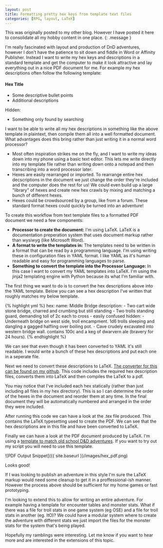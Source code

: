 ```yaml
---
layout: post
title: Formatting pretty hex keys from template text files
categories: [RPG, layout, LaTeX]
---
```


This was originally posted to my other blog. However I have posted it here to consolidate all my hobby content in one place.
{: .message }

I'm really fascinated with layout and production of DnD adventures, however I don't have the patience to sit down and fiddle in Word or Affinity Publisher. Instead I want to write my hex keys and descriptions in a standard template and get the computer to make it look attractive and lay everything out in a nice PDF document for me. For example my hex descriptions often follow the following template:

#### Hex Title
* Some descriptive bullet points
* Additional descriptions

Hidden:
* Something only found by searching

I want to be able to write all my hex descriptions in something like the above template in plaintext, then compile them all into a well formatted document. What advantages does this bring rather than just writing it in a normal word processor?
* Most often inspiration strikes me on the fly, and I want to write my ideas down into my phone using a basic text editor. This lets me write directly into my template file rather than writing down onto a notepad and then transcribing into a word processor later.
* Hexes are easily rearranged or imported. To rearrange entire hex decscriptions in the document we just change the order they're included and the computer does the rest for us! We could even build up a large "library" of hexes and create new hex crawls by mixing and matching a bunch of different hexes.
* Hexes could be crowdsourced by a group, like from a forum. These standard format hexes could quickly be turned into an adventure!

To create this workflow from text template files to a formatted PDF document we need a few components:

* **Processor to create the document:** I'm using LaTeX. LaTeX is a documentation preperation system that uses document markup rather than wysiwyg (like Microsoft Word).
* **A format to write the templates in:** The templates need to be written in a format that can be read by a programming language. I'm using writing these in configuration files in YAML format. I like YAML as it's human readable and easy for programming languages to parse.
* **Something to convert the template into the Processor Language:** In this case I want to convert my YAML templates into LaTeX. I'm using the jinja2 templating engine with Python because its what I'm familiar with.

The first thing we want to do is to convert the hex descriptions above into the YAML template. Below you can see a hex description I've written that roughly matches my below template.

{% highlight yml %}
hex: 
  name: Middle Bridge
  description:
    - Two cart wide stone bridge, charred and crumbing but still standing
    - Two trolls standing guard, demanding toll of 2c each to cross - easily confused 
  hidden: 
    - Underneath bridge on west side, troll encampment. 1d6 trolls sleeping and dangling a gagged halfling over boiling pot.
    - Cave crudely excavated into western bridge wall. contains 100c and a keg of dwarvern ale (bravery for 24 hours).
{% endhighlight %}

We can see that even though it has been converted to YAML it's still readable. I would write a bunch of these hex descriptions and put each one in a seperate file.

Next we need to convert these descriptions to LaTeX. [The converter for this can be found on my github](https://github.com/decyne/rpg-hexmap-template). This code includes the required hex description files, converts them into LaTeX and then compiles the LaTeX to a pdf.

You may notice that I've included each hex statically (rather than just including all files in my hex directory). This is so I can determine the order of the hexes in the document and reorder them at any time. In the final document they will be automatically numbered and arranged in the order they were included. 

After running this code we can have a look at the .tex file produced. This contains the LaTeX typesetting used to create the PDF. We can see that the hex descriptions are in this file and have been converted to LaTeX.

Finally we can have a look at the PDF document produced by LaTeX. I'm using a [template to match old school D&D adventures](https://www.dragonsfoot.org/forums/viewtopic.php?f=87&t=73823). If you want to try out my script you will need to use this template.

![PDF Output Snippet]({{ site.baseurl }}/images/hex_pdf.png)

Looks good!

If I was looking to publish an adventure in this style I'm sure the LaTeX markup would need some cleanup to get it in a proffessional-ish manner. However the process above should be sufficient for my home games or fast prototyping.

I'm looking to extend this to allow for writing an entire adventure. For example having a template for encounter tables and monster stats. What if there was a file for troll stats in one game system (eg OSE) and a file for troll stats in another (eg. ItO)? We could have a modular system where to create the adventure with different stats we just import the files for the monster stats for the system that's being played.

Hopefully my ramblings were interesting. Let me know if you want to hear more and are interested in the extensions of this topic.
